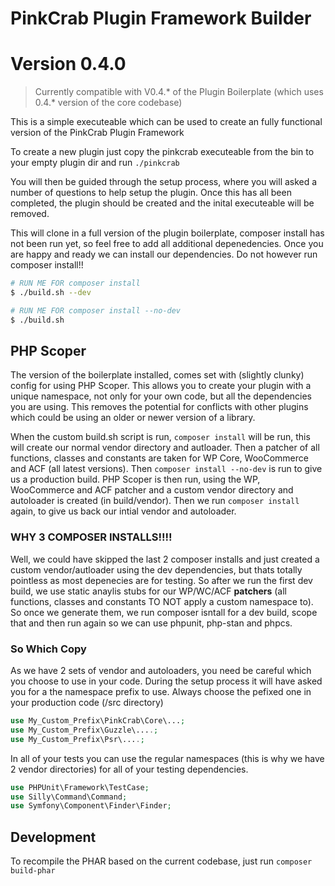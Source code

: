 # PinkCrab Plugin Framework Builder

# Version 0.4.0
> Currently compatible with V0.4.* of the Plugin Boilerplate (which uses 0.4.* version of the core codebase)

This is a simple executeable which can be used to create an fully functional version of the PinkCrab Plugin Framework

To create a new plugin just copy the pinkcrab executeable from the bin to your empty plugin dir and run ```./pinkcrab```

You will then be guided through the setup process, where you will asked a number of questions to help setup the plugin. Once this has all been completed, the plugin should be created and the inital executeable will be removed.

This will clone in a full version of the plugin boilerplate, composer install has not been run yet, so feel free to add all additional depenedencies. Once you are happy and ready we can install our dependencies. Do not however run composer install!!

```bash
# RUN ME FOR composer install
$ ./build.sh --dev

# RUN ME FOR composer install --no-dev
$ ./build.sh
```

## PHP Scoper

The version of the boilerplate installed, comes set with (slightly clunky) config for using PHP Scoper. This allows you to create your plugin with a unique namespace, not only for your own code, but all the dependencies you are using. This removes the potential for conflicts with other plugins which could be using an older or newer version of a library.

When the custom build.sh script is run, ```composer install``` will be run, this will create our normal vendor directory and autloader. Then a patcher of all functions, classes and constants are taken for WP Core, WooCommerce and ACF (all latest versions). Then ```composer install --no-dev``` is run to give us a production build. PHP Scoper is then run, using the WP, WooCommerce and ACF patcher and a custom  vendor directory and autoloader is created (in build/vendor). Then we run ```composer install``` again, to give us back our intial vendor and autoloader.

### WHY 3 COMPOSER INSTALLS!!!!

Well, we could have skipped the last 2 composer installs and just created a custom vendor/autloader using the dev dependencies, but thats totally pointless as most depenecies are for testing. So after we run the first dev build, we use static anaylis stubs for our WP/WC/ACF **patchers** (all functions, classes and constants TO NOT apply a custom namespace to). So once we generate them, we run composer isntall for a dev build, scope that and then run again so we can use phpunit, php-stan and phpcs.

### So Which Copy

As we have 2 sets of vendor and autoloaders, you need be careful which you choose to use in your code. During the setup process it will have asked you for a the namespace prefix to use. Always choose the pefixed one in your production code (/src directory)

```php
use My_Custom_Prefix\PinkCrab\Core\...;
use My_Custom_Prefix\Guzzle\....;
use My_Custom_Prefix\Psr\....;
```

In all of your tests you can use the regular namespaces (this is why we have 2 vendor directories) for all of your testing dependencies. 

```php
use PHPUnit\Framework\TestCase;
use Silly\Command\Command;
use Symfony\Component\Finder\Finder;
```

## Development

To recompile the PHAR based on the current codebase, just run ```composer build-phar```